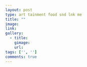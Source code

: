 ```yaml
---
layout: post
type: art tainment food snd lnk me
title: ""
image: 
link: 
gallery:
  - title: 
    gimage: 
    url: 
tags: ['', '']
comments: true
---
```

